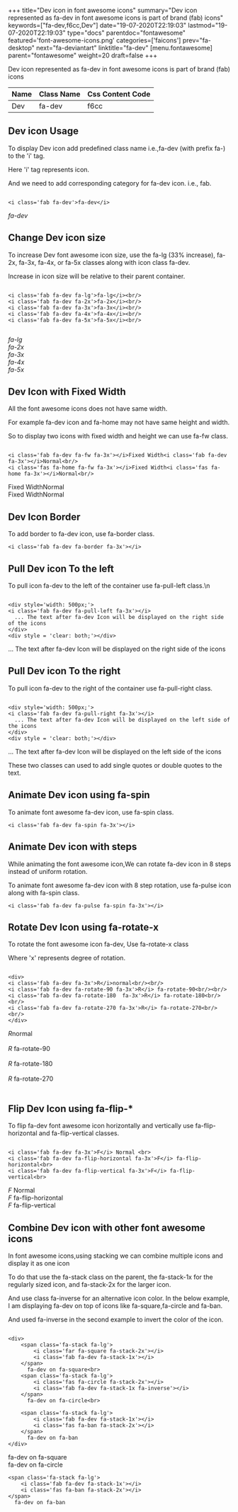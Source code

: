 +++
title="Dev icon in font awesome icons"
summary="Dev icon represented as fa-dev in font awesome icons is part of brand (fab) icons"
keywords=["fa-dev,f6cc,Dev"]
date="19-07-2020T22:19:03"
lastmod="19-07-2020T22:19:03"
type="docs"
parentdoc="fontawesome"
featured='font-awesome-icons.png'
categories=['faicons']
prev="fa-desktop"
next="fa-deviantart"
linktitle="fa-dev"
[menu.fontawesome]
parent="fontawesome"
weight=20
draft=false
+++


Dev icon represented as fa-dev in font awesome icons is part of brand (fab) icons

<div class='table-responsive'><table class='table'><thead><tr><th>Name</th><th>Class Name</th><th>Css Content Code</th></tr></thead><tbody><tr><td>Dev</td><td>fa-dev</td><td>f6cc</td></tr></tbody></table></div>



## Dev icon Usage

To display Dev icon add predefined class name i.e.,fa-dev (with prefix fa-) to the 'i' tag.

Here 'i' tag represents icon.

And we need to add corresponding category for fa-dev icon. i.e., fab.


```

<i class='fab fa-dev'>fa-dev</i>
```

<i class='fab fa-dev'>fa-dev</i>




## Change Dev icon size
To increase Dev font awesome icon size, use the fa-lg (33% increase), fa-2x, fa-3x, fa-4x, or fa-5x classes along with icon class fa-dev.

Increase in icon size will be relative to their parent container. 

```

<i class='fab fa-dev fa-lg'>fa-lg</i><br/>
<i class='fab fa-dev fa-2x'>fa-2x</i><br/>
<i class='fab fa-dev fa-3x'>fa-3x</i><br/>
<i class='fab fa-dev fa-4x'>fa-4x</i><br/>
<i class='fab fa-dev fa-5x'>fa-5x</i><br/>
            
```

<i class='fab fa-dev fa-lg'>fa-lg</i><br/>
<i class='fab fa-dev fa-2x'>fa-2x</i><br/>
<i class='fab fa-dev fa-3x'>fa-3x</i><br/>
<i class='fab fa-dev fa-4x'>fa-4x</i><br/>
<i class='fab fa-dev fa-5x'>fa-5x</i><br/>
            



## Dev Icon with Fixed Width 

All the font awesome icons does not have same width.

For example fa-dev icon and fa-home may not have same height and width.

So to display two icons with fixed width and height we can use fa-fw class.


```

<i class='fab fa-dev fa-fw fa-3x'></i>Fixed Width<i class='fab fa-dev fa-3x'></i>Normal<br/>
<i class='fas fa-home fa-fw fa-3x'></i>Fixed Width<i class='fas fa-home fa-3x'></i>Normal<br/>
```

<i class='fab fa-dev fa-fw fa-3x'></i>Fixed Width<i class='fab fa-dev fa-3x'></i>Normal<br/>
<i class='fas fa-home fa-fw fa-3x'></i>Fixed Width<i class='fas fa-home fa-3x'></i>Normal<br/>



## Dev Icon Border 

To add border to fa-dev icon, use fa-border class.


```
<i class='fab fa-dev fa-border fa-3x'></i>

```
<i class='fab fa-dev fa-border fa-3x'></i>





## Pull Dev icon To the left

To pull icon fa-dev to the left of the container use fa-pull-left class.\n

```

<div style='width: 500px;'>
<i class='fab fa-dev fa-pull-left fa-3x'></i>
  ... The text after fa-dev Icon will be displayed on the right side of the icons
</div>
<div style = 'clear: both;'></div>
```

<div style='width: 500px;'>
<i class='fab fa-dev fa-pull-left fa-3x'></i>
  ... The text after fa-dev Icon will be displayed on the right side of the icons
</div>
<div style = 'clear: both;'></div>




## Pull Dev icon To the right
To pull icon fa-dev to the right of the container use fa-pull-right class.

```

<div style='width: 500px;'>
<i class='fab fa-dev fa-pull-right fa-3x'></i>
  ... The text after fa-dev Icon will be displayed on the left side of the icons
</div>
<div style = 'clear: both;'></div>
```

<div style='width: 500px;'>
<i class='fab fa-dev fa-pull-right fa-3x'></i>
  ... The text after fa-dev Icon will be displayed on the left side of the icons
</div>
<div style = 'clear: both;'></div>

These two classes can used to add single quotes or double quotes to the text.


## Animate Dev icon using fa-spin
To animate font awesome fa-dev icon, use fa-spin class.

```
<i class='fab fa-dev fa-spin fa-3x'></i>
```
<i class='fab fa-dev fa-spin fa-3x'></i>




## Animate Dev icon with steps
While animating the font awesome icon,We can rotate fa-dev icon in 8 steps instead of uniform rotation.

To animate font awesome fa-dev icon with 8 step rotation, use fa-pulse icon along with fa-spin class.


```
<i class='fab fa-dev fa-pulse fa-spin fa-3x'></i>

```
<i class='fab fa-dev fa-pulse fa-spin fa-3x'></i>





## Rotate Dev Icon using fa-rotate-x
To rotate the font awesome icon fa-dev, Use fa-rotate-x class

Where 'x' represents degree of rotation.


```

<div>
<i class='fab fa-dev fa-3x'>R</i>normal<br/><br/>
<i class='fab fa-dev fa-rotate-90 fa-3x'>R</i> fa-rotate-90<br/><br/> 
<i class='fab fa-dev fa-rotate-180  fa-3x'>R</i> fa-rotate-180<br/><br/> 
<i class='fab fa-dev fa-rotate-270 fa-3x'>R</i> fa-rotate-270<br/><br/>
</div>
```

<div>
<i class='fab fa-dev fa-3x'>R</i>normal<br/><br/>
<i class='fab fa-dev fa-rotate-90 fa-3x'>R</i> fa-rotate-90<br/><br/> 
<i class='fab fa-dev fa-rotate-180  fa-3x'>R</i> fa-rotate-180<br/><br/> 
<i class='fab fa-dev fa-rotate-270 fa-3x'>R</i> fa-rotate-270<br/><br/>
</div>




## Flip Dev Icon using fa-flip-*
To flip fa-dev font awesome icon horizontally and vertically use fa-flip-horizontal and fa-flip-vertical classes. 

```

<i class='fab fa-dev fa-3x'>F</i> Normal <br>
<i class='fab fa-dev fa-flip-horizontal fa-3x'>F</i> fa-flip-horizontal<br>
<i class='fab fa-dev fa-flip-vertical fa-3x'>F</i> fa-flip-vertical<br>
```

<i class='fab fa-dev fa-3x'>F</i> Normal <br>
<i class='fab fa-dev fa-flip-horizontal fa-3x'>F</i> fa-flip-horizontal<br>
<i class='fab fa-dev fa-flip-vertical fa-3x'>F</i> fa-flip-vertical<br>




## Combine Dev icon with other font awesome icons
In font awesome icons,using stacking we can combine multiple icons and display it as one icon 

To do that use the fa-stack class on the parent, the fa-stack-1x for the regularly sized icon, and fa-stack-2x for the larger icon.

And use class fa-inverse for an alternative icon color. 
In the below example, I am displaying fa-dev on top of icons like fa-square,fa-circle and fa-ban.

And used fa-inverse in the second example to invert the color of the icon.

```

<div>
    <span class='fa-stack fa-lg'>
        <i class='far fa-square fa-stack-2x'></i>
        <i class='fab fa-dev fa-stack-1x'></i>
    </span>
      fa-dev on fa-square<br>
    <span class='fa-stack fa-lg'>
        <i class='fas fa-circle fa-stack-2x'></i>
        <i class='fab fa-dev fa-stack-1x fa-inverse'></i>
    </span>
      fa-dev on fa-circle<br>

    <span class='fa-stack fa-lg'>
        <i class='fab fa-dev fa-stack-1x'></i>
        <i class='fas fa-ban fa-stack-2x'></i>
    </span>
      fa-dev on fa-ban
</div>
```

<div>
    <span class='fa-stack fa-lg'>
        <i class='far fa-square fa-stack-2x'></i>
        <i class='fab fa-dev fa-stack-1x'></i>
    </span>
      fa-dev on fa-square<br>
    <span class='fa-stack fa-lg'>
        <i class='fas fa-circle fa-stack-2x'></i>
        <i class='fab fa-dev fa-stack-1x fa-inverse'></i>
    </span>
      fa-dev on fa-circle<br>

    <span class='fa-stack fa-lg'>
        <i class='fab fa-dev fa-stack-1x'></i>
        <i class='fas fa-ban fa-stack-2x'></i>
    </span>
      fa-dev on fa-ban
</div>






